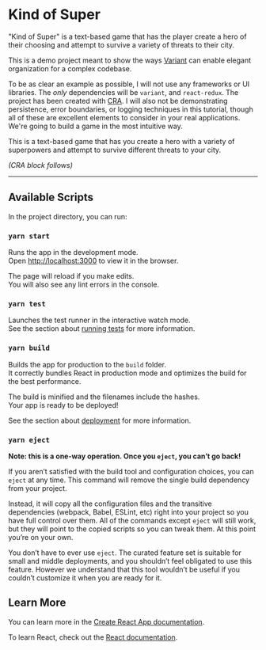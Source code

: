 # Kind of Super

"Kind of Super" is a text-based game that has the player create a hero of their choosing and attempt to survive a
variety of threats to their city. 

This is a demo project meant to show the ways [Variant](https://github.com/paarthenon/variant) can enable elegant
organization for a complex codebase.

To be as clear an example as possible, I will not use any frameworks or UI libraries. The *only* dependencies will be `variant`,
and `react-redux`. The project has been created with [CRA](https://github.com/facebook/create-react-app). I will also
not be demonstrating persistence, error boundaries, or logging techniques in this tutorial, though all of these are
excellent elements to consider in your real applications. We're going to build a game in the most intuitive way.

This is a text-based game that has you create a hero with a variety of superpowers and attempt to survive different
threats to your city. 

*(CRA block follows)*

****

## Available Scripts

In the project directory, you can run:

### `yarn start`

Runs the app in the development mode.\
Open [http://localhost:3000](http://localhost:3000) to view it in the browser.

The page will reload if you make edits.\
You will also see any lint errors in the console.

### `yarn test`

Launches the test runner in the interactive watch mode.\
See the section about [running tests](https://facebook.github.io/create-react-app/docs/running-tests) for more information.

### `yarn build`

Builds the app for production to the `build` folder.\
It correctly bundles React in production mode and optimizes the build for the best performance.

The build is minified and the filenames include the hashes.\
Your app is ready to be deployed!

See the section about [deployment](https://facebook.github.io/create-react-app/docs/deployment) for more information.

### `yarn eject`

**Note: this is a one-way operation. Once you `eject`, you can’t go back!**

If you aren’t satisfied with the build tool and configuration choices, you can `eject` at any time. This command will remove the single build dependency from your project.

Instead, it will copy all the configuration files and the transitive dependencies (webpack, Babel, ESLint, etc) right into your project so you have full control over them. All of the commands except `eject` will still work, but they will point to the copied scripts so you can tweak them. At this point you’re on your own.

You don’t have to ever use `eject`. The curated feature set is suitable for small and middle deployments, and you shouldn’t feel obligated to use this feature. However we understand that this tool wouldn’t be useful if you couldn’t customize it when you are ready for it.

## Learn More

You can learn more in the [Create React App documentation](https://facebook.github.io/create-react-app/docs/getting-started).

To learn React, check out the [React documentation](https://reactjs.org/).
